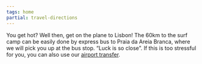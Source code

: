 ```yaml
---
tags: home
partial: travel-directions
---
```


You get hot? Well then, get on the plane to Lisbon! The 60km to the surf camp can be easily done by express bus to Praia da Areia Branca, where we will pick you up at the bus stop. “Luck is so close”. If this is too stressful for you, you can also use our [airport transfer]({{links.de.travelDirections.path}}).
